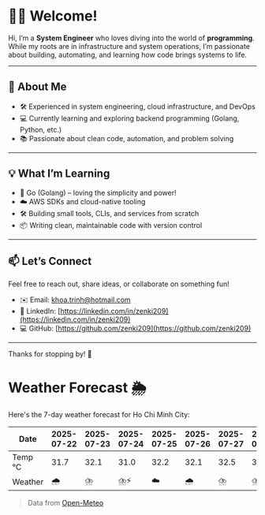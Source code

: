 # 👨‍💻 Welcome!

Hi, I’m a **System Engineer** who loves diving into the world of **programming**. While my roots are in infrastructure and system operations, I’m passionate about building, automating, and learning how code brings systems to life.

---

## 🚀 About Me

- 🛠️ Experienced in system engineering, cloud infrastructure, and DevOps
- 💻 Currently learning and exploring backend programming (Golang, Python, etc.)
- 📚 Passionate about clean code, automation, and problem solving

---

## 💡 What I’m Learning

- 🧠 Go (Golang) – loving the simplicity and power!
- ☁️ AWS SDKs and cloud-native tooling
- 🛠️ Building small tools, CLIs, and services from scratch
- 📦 Writing clean, maintainable code with version control

---

## 📫 Let’s Connect

Feel free to reach out, share ideas, or collaborate on something fun!

- ✉️ Email: khoa.trinh@hotmail.com
- 🔗 LinkedIn: [https://linkedin.com/in/zenki209](https://linkedin.com/in/zenki209)  
- 💻 GitHub: [https://github.com/zenki209](https://github.com/zenki209)

---

Thanks for stopping by! 🌱


# Weather Forecast 🌦️

Here's the 7-day weather forecast for Ho Chi Minh City:

| Date     | 2025-07-22 | 2025-07-23 | 2025-07-24 | 2025-07-25 | 2025-07-26 | 2025-07-27 | 2025-07-28 |
| -------- | ---------- | ---------- | ---------- | ---------- | ---------- | ---------- | ---------- |
| Temp °C  | 31.7       | 32.1       | 31.0       | 32.2       | 32.1       | 32.5       | 31.9       |
| Weather  | 🌧️         | ⛈️         | ⛈️⚡        | ☁️         | 🌧️         | ⛈️         | ⛈️⚡        |


> Data from [Open-Meteo](https://open-meteo.com)